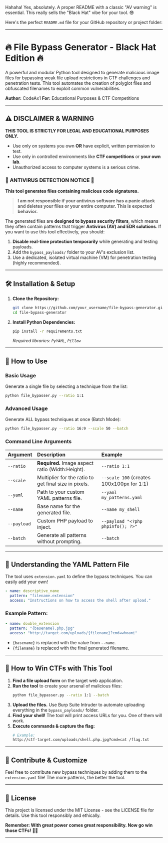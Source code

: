 Hahaha! Yes, absolutely. A proper README with a classic "AV warning" is essential. This really sells the "Black Hat" vibe for your tool. 😎

Here's the perfect `README.md` file for your GitHub repository or project folder:

---

# 🔥 File Bypass Generator - Black Hat Edition 🔥

A powerful and modular Python tool designed to generate malicious image files for bypassing weak file upload restrictions in CTF challenges and penetration tests. This tool automates the creation of polyglot files and obfuscated filenames to exploit common vulnerabilities.

**Author:** CodeAx1
**For:** Educational Purposes & CTF Competitions

---

## ⚠️ DISCLAIMER & WARNING

**THIS TOOL IS STRICTLY FOR LEGAL AND EDUCATIONAL PURPOSES ONLY.**

*   Use only on systems you own **OR** have explicit, written permission to test.
*   Use only in controlled environments like **CTF competitions** or **your own lab**.
*   Unauthorized access to computer systems is a serious crime.

### 🦠 **ANTIVIRUS DETECTION NOTICE** 🦠

**This tool generates files containing malicious code signatures.**
> **I am not responsible if your antivirus software has a panic attack and deletes your files or your entire computer. This is expected behavior.**

The generated files are **designed to bypass security filters**, which means they often contain patterns that trigger **Antivirus (AV) and EDR solutions**. If you want to use this tool effectively, you should:

1.  **Disable real-time protection temporarily** while generating and testing payloads.
2.  Add the `bypass_payloads/` folder to your AV's exclusion list.
3.  Use a dedicated, isolated virtual machine (VM) for penetration testing (highly recommended).

---

## 🛠️ Installation & Setup

1.  **Clone the Repository:**
    ```bash
    git clone https://github.com/your_username/file-bypass-generator.git
    cd file-bypass-generator
    ```

2.  **Install Python Dependencies:**
    ```bash
    pip install -r requirements.txt
    ```
    *Required libraries: `PyYAML`, `Pillow`*

---

## 🚀 How to Use

### Basic Usage
Generate a single file by selecting a technique from the list:
```bash
python file_bypasser.py --ratio 1:1
```

### Advanced Usage
Generate ALL bypass techniques at once (Batch Mode):
```bash
python file_bypasser.py --ratio 16:9 --scale 50 --batch
```

### Command Line Arguments
| Argument | Description | Example |
| :--- | :--- | :--- |
| `--ratio` | **Required.** Image aspect ratio (Width:Height). | `--ratio 1:1` |
| `--scale` | Multiplier for the ratio to get final size in pixels. | `--scale 100` (creates 100x100px for 1:1) |
| `--yaml` | Path to your custom YAML patterns file. | `--yaml my_patterns.yaml` |
| `--name` | Base name for the generated file. | `--name my_shell` |
| `--payload` | Custom PHP payload to inject. | `--payload "<?php phpinfo(); ?>"` |
| `--batch` | Generate all patterns without prompting. | `--batch` |

---

## 📁 Understanding the YAML Pattern File

The tool uses `extension.yaml` to define the bypass techniques. You can easily add your own!

```yaml
- name: descriptive_name
  pattern: "filename.extension"
  access: "Instructions on how to access the shell after upload."
```

### Example Pattern:
```yaml
- name: double_extension
  pattern: "{basename}.php.jpg"
  access: "http://target.com/uploads/{filename}?cmd=whoami"
```
*   `{basename}` is replaced with the value from `--name`.
*   `{filename}` is replaced with the final generated filename.

---

## 🎯 How to Win CTFs with This Tool

1.  **Find a file upload form** on the target web application.
2.  **Run the tool** to create your arsenal of malicious files:
    ```bash
    python file_bypasser.py --ratio 1:1 --batch
    ```
3.  **Upload the files.** Use Burp Suite Intruder to automate uploading everything in the `bypass_payloads/` folder.
4.  **Find your shell!** The tool will print access URLs for you. One of them will work.
5.  **Execute commands & capture the flag:**
    ```bash
    # Example:
    http://ctf-target.com/uploads/shell.php.jpg?cmd=cat /flag.txt
    ```

---

## 🧠 Contribute & Customize

Feel free to contribute new bypass techniques by adding them to the `extension.yaml` file! The more patterns, the better the tool.

---

## 📜 License

This project is licensed under the MIT License - see the LICENSE file for details. Use this tool responsibly and ethically.

**Remember: With great power comes great responsibility. Now go win those CTFs!** 🏴‍☠️

---
